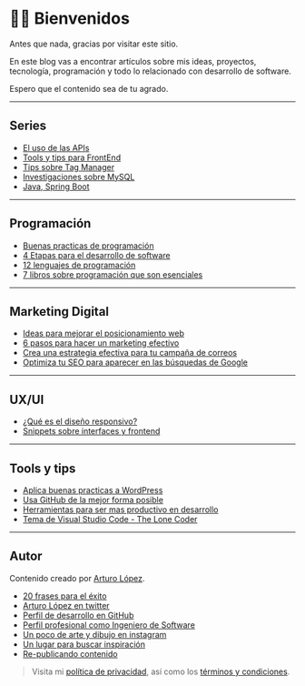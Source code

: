 # 🖖🏻 Bienvenidos

Antes que nada, gracias por visitar este sitio.

En este blog vas a encontrar artículos sobre mis ideas, proyectos, tecnología, programación y todo lo relacionado con desarrollo de software.

Espero que el contenido sea de tu agrado.

---

## Series

- [El uso de las APIs](api.md)
- [Tools y tips para FrontEnd](frontend.md)
- [Tips sobre Tag Manager](tagmanager.md)
- [Investigaciones sobre MySQL](mysql.md)
- [Java, Spring Boot](java.md)

---

## Programación

- [Buenas practicas de programación](develop/buenas-practicas-de-desarrollo.md)
- [4 Etapas para el desarrollo de software](develop/las-4-etapas-del-desarrollo.md)
- [12 lenguajes de programación](develop/los-12-mejores-lenguajes-de-programacion.md)
- [7 libros sobre programación que son esenciales](lifehacks/7-libros-de-programacion-que-debes-leer.md)

---

## Marketing Digital

- [Ideas para mejorar el posicionamiento web](marketing/seo-aplicado-en-sitios-web.md)
- [6 pasos para hacer un marketing efectivo](marketing/marketing-efectivo.md)
- [Crea una estrategia efectiva para tu campaña de correos](marketing/estrategia-email-marketing.md)
- [Optimiza tu SEO para aparecer en las búsquedas de Google](marketing/aparece-en-las-busquedas-de-goolge.md)

---

## UX/UI

- [¿Qué es el diseño responsivo?](uxui/sitios-web-responsivos.md)
- [Snippets sobre interfaces y frontend](uxui/gist-snippets-sobre-interfaces.md)

---

## Tools y tips

- [Aplica buenas practicas a WordPress](tools/checklist-wordpress.md)
- [Usa GitHub de la mejor forma posible](tools/github-cheat-sheet.md)
- [Herramientas para ser mas productivo en desarrollo](tools/herramientas-de-desarrollo.md)
- [Tema de Visual Studio Code - The Lone Coder](tools/the-lone-coder-theme-for-vscode.md)

---

## Autor

Contenido creado por [Arturo López](author/arturo-lopez.md).

- [20 frases para el éxito](lifehacks/20-frases-para-el-exito.md)
- [Arturo López en twitter](https://twitter.com/lgzarturo)
- [Perfil de desarrollo en GitHub](https://github.com/lgzarturo)
- [Perfil profesional como Ingeniero de Software](https://www.linkedin.com/in/lgzarturo/)
- [Un poco de arte y dibujo en instagram](https://www.instagram.com/lgzarturo/)
- [Un lugar para buscar inspiración](https://www.pinterest.com.mx/arthurolg/)
- [Re-publicando contenido](https://lgzarturo.tumblr.com/)

> Visita mi [política de privacidad](author/privacy.md), así como los [términos y condiciones](author/terms.md).

